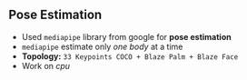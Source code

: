 ## Pose Estimation

- Used `mediapipe` library from google for **pose estimation**
- `mediapipe` estimate only *one body* at a time
- **Topology:** `33 Keypoints COCO + Blaze Palm + Blaze Face`
- Work on *cpu*